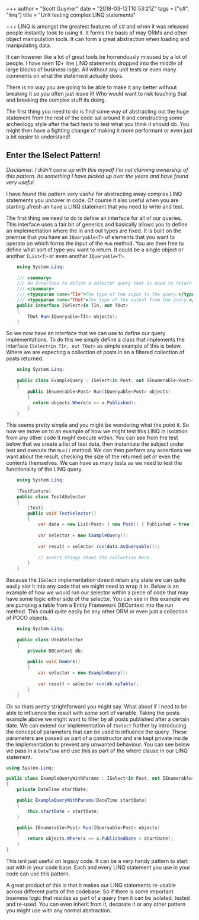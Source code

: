 +++
author = "Scott Guymer"
date = "2018-03-12T10:53:21Z"
tags = ["c#", "linq"]
title = "Unit testing complex LINQ statements"

+++
LINQ is amongst the greatest features of c# and when it was released people instantly took to using it. It forms the basis of may ORMs and other object manipulation tools. It can form a great abstraction when loading and manipulating data.

It can however like a lot of great tools be horrendously misused by a lot of people. I have seen 10+ line LINQ statements dropped into the middle of large blocks of business logic. All without any unit tests or even many comments on what the statement actually does.

There is no way you are going to be able to make it any better without breaking it so you often just leave it! Who would want to risk touching that and breaking the complex stuff its doing.

The first thing you need to do is find some way of abstracting out the huge statement from the rest of the code sat around it and constructing some archeology style after the fact tests to test what you think it should do. You might then have a fighting change of making it more performant or even just a bit easier to understand!

## Enter the ISelect Pattern!

_Disclaimer: I didn't come up with this myself  I'm not claiming ownership of this pattern. Its something I have picked up over the years and have found very useful._

I have found this pattern very useful for abstracting away complex LINQ statements you uncover in code. Of course it also useful when you are starting afresh an have a LINQ statement that you need to write and test.

The first thing we need to do is define an interface for all of our queries. This interface uses a fair bit of generics and basically allows you to define an implementation where the in and out types are fixed. It is built on the premise that you have an `IQueryable<T>` of elements that you want to operate on which forms the input of the `Run` method. You are then free to define what sort of type you want to return. It could be a single object or another `IList<T>` or even another `IQueryable<T>`.

```csharp
    using System.Linq;
    
    /// <summary>
    /// An Interface to define a selector query that is used to return data from the database.
    /// </summary>
    /// <typeparam name="TIn">The type of the input to the query.</typeparam>
    /// <typeparam name="TOut">The type of the output from the query.</typeparam>
    public interface ISelect<in TIn, out TOut>
    {
        TOut Run(IQueryable<TIn> objects);
    }
```

So we now have an interface that we can use to define our query implementations. To do this we simply define a class that implements the interface `ISelect<in TIn, out TOut>` as simple example of this is below. Where we are expecting a collection of posts in an a filtered collection of posts returned.

```csharp
    using System.Linq;
    
    public class ExampleQuery : ISelect<in Post, out IEnumerable<Post>>
    {
        public IEnumerable<Post> Run(IQueryable<Post> objects)
        {
          return objects.Where(x => x.Published);
        }
    }
```

This seems pretty simple and you might be wondering what the point it. So now we move on to an example of how we might test this LINQ in isolation from any other code it might execute within. You can see from the test below that we create a list of test data, then instantiate the subject under test and execute the `Run()` method. We can then perform any assertions we want about the result, checking the size of the returned set or even the contents themselves. We can have as many tests as we need to test the functionality of the LINQ query.

```csharp
    using System.Linq;
    
    [TestFixture]
    public class TestASelector
    {
        [Test]
        public void TestSelector()
        {
            var data = new List<Post> { new Post() { Published = true } };
            
            var selector = new ExampleQuery();
            
            var result = selector.run(data.AsQueryable());
            
            // assert things about the collection here
        }
    }
```

Because the `ISelect` implementation doesnt retain any state we can quite easily slot it into any code that we might need to wrap it in. Below is an example of how we would run our selector within a piece of code that may have some logic either side of the selector. You can see in this example we are pumping a table from a Entity Framework DBContext into the run method. This could quite easily be any other ORM or even just a collection of POCO objects.

```csharp
    using System.Linq;
    
    public class UseASelector
    {
        private DBContext db;
        
        public void DoWork()
        {
            var selector = new ExampleQuery();
            
            var result = selector.run(db.myTable);
        }
    }
```

Ok so thats pretty strightforward you might say. What about if i need to be able to influence the result with some sort of variable. Taking the posts example above we might want to filter by all posts published after a certain date. We can extend our implementation of `ISelect` further by introducing the concept of parameters that can be used to influence the query. These parameters are passed as part of a constructor and are kept private inside the implementation to prevent any unwanted behaviour. You can see below we pass in a `DateTime` and use this as part of the where clause in our LINQ statement.

```csharp
using System.Linq;

public class ExampleQueryWithParams : ISelect<in Post, out IEnumerable<Post>>
{
	private DateTime startDate;

	public ExampleQueryWithParams(DateTime startDate)
	{
		this.startDate = startDate;
	}

	public IEnumerable<Post> Run(IQueryable<Post> objects)
	{
		return objects.Where(x => x.PublishedDate > StartDate);
	}
}
```

This isnt just useful on legacy code. It can be a very handy pattern to start out with in your code base. Each and every LINQ statement you use in your code can use this pattern. 

A great product of this is that it makes our LINQ statements re-usable across different parts of the codebase. So if there is some important business logic that resides as part of a query then it can be isolated, tested and re-used. You can even inherit from it, decorate it or any other pattern you might use with any normal abstraction.